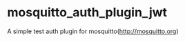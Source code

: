mosquitto_auth_plugin_jwt
=========================

A simple test auth plugin for mosquitto(http://mosquitto.org)